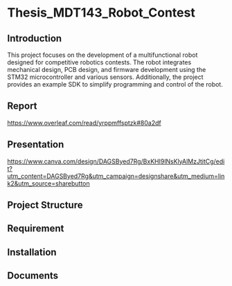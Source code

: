# Thesis_MDT143_Robot_Contest

## Introduction
This project focuses on the development of a multifunctional robot designed for competitive robotics contests. The robot integrates mechanical design, PCB design, and firmware development using the STM32 microcontroller and various sensors. Additionally, the project provides an example SDK to simplify programming and control of the robot.

## Report
https://www.overleaf.com/read/yrppmffsptzk#80a2df

## Presentation
https://www.canva.com/design/DAGSByed7Rg/BxKHI9lNsKlyAlMzJtitCg/edit?utm_content=DAGSByed7Rg&utm_campaign=designshare&utm_medium=link2&utm_source=sharebutton

## Project Structure

## Requirement

## Installation

## Documents
